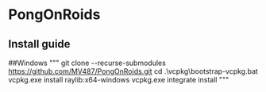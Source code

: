 # PongOnRoids

##  


## Install guide
##Windows
"""
git clone --recurse-submodules https://github.com/MV487/PongOnRoids.git
cd .\vcpkg\bootstrap-vcpkg.bat
vcpkg.exe install raylib:x64-windows
vcpkg.exe integrate install
"""
	
